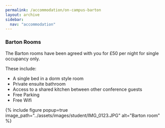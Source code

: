 ```yaml
---
permalink: /accommodation/on-campus-barton
layout: archive
sidebar:
  nav: "accommodation"
---
```

### Barton Rooms

The Barton rooms have been agreed with you for £50 per night for single occupancy only. 

These include:
- A single bed in a dorm style room
- Private ensuite bathroom
- Access to a shared kitchen between other conference guests
- Free Parking
- Free Wifi

{% include figure popup=true image_path="../assets/images/student/IMG_0123.JPG" alt="Barton room" %}
